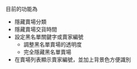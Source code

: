 

目前的功能為

- 隱藏賣場分類
- 隱藏賣場交貨時間
- 設定黑名單關鍵字或賣家編號
  - 調整黑名單賣場的透明度
  - 完全隱藏黑名單賣場
- 在賣場列表顯示賣家編號，並加上背景色方便識別
